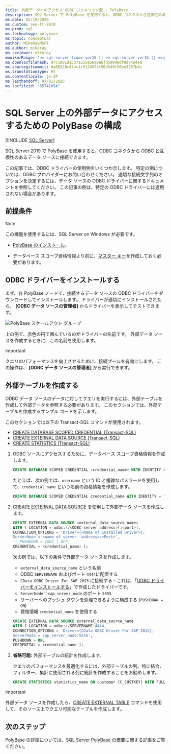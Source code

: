 ```yaml
---
title: 外部データへのアクセス:ODBC ジェネリック型 - PolyBase
description: SQL Server で PolyBase を使用すると、ODBC コネクタから互換性のあるデータ ソースに接続できます。 ODBC ドライバーをインストールし、外部テーブルを作成します。
ms.date: 02/19/2020
ms.custom: seo-lt-2019
ms.prod: sql
ms.technology: polybase
ms.topic: conceptual
author: MikeRayMSFT
ms.author: mikeray
ms.reviewer: mikeray
monikerRange: '>= sql-server-linux-ver15 || >= sql-server-ver15 || =sqlallproducts-allversions'
ms.openlocfilehash: 97cc801d15371255e56a0e6fd5904edf0d74e4ed
ms.sourcegitcommit: da88320c474c1c9124574f90d549c50ee3387b4c
ms.translationtype: HT
ms.contentlocale: ja-JP
ms.lasthandoff: 07/01/2020
ms.locfileid: "85741054"
---
```

# <a name="configure-polybase-to-access-external-data-in-sql-server"></a>SQL Server 上の外部データにアクセスするための PolyBase の構成

 [!INCLUDE [SQL Server](../../includes/applies-to-version/sqlserver.md)]

SQL Server 2019 で PolyBase を使用すると、ODBC コネクタから ODBC と互換性のあるデータ ソースに接続できます。

この記事では、ODBC ドライバーの使用例をいくつか示します。 特定の例については、ODBC プロバイダーにお問い合わせください。 適切な接続文字列のオプションを決定するには、データ ソースの ODBC ドライバーに関するドキュメントを参照してください。 この記事の例は、特定の ODBC ドライバーには適用されない場合があります。

## <a name="prerequisites"></a>前提条件

>[!NOTE]
>この機能を使用するには、SQL Server on Windows が必要です。

* [PolyBase のインストール](polybase-installation.md)。

* データベース スコープ資格情報より前に、[マスター キー](../../t-sql/statements/create-master-key-transact-sql.md)を作成しておく必要があります。

## <a name="install-the-odbc-driver"></a>ODBC ドライバーをインストールする

まず、各 PolyBase ノードで、接続するデータ ソースの ODBC ドライバーをダウンロードしてインストールします。 ドライバーが適切にインストールされたら、 **[ODBC データ ソースの管理者]** からドライバーを表示してテストできます。

![PolyBase スケールアウト グループ](../../relational-databases/polybase/media/polybase-odbc-admin.png) 

上の例で、赤色の円で囲んでいるのがドライバーの名前です。 外部データ ソースを作成するときに、この名前を使用します。

> [!IMPORTANT]
> クエリのパフォーマンスを向上させるために、接続プールを有効にします。 この操作は、 **[ODBC データ ソースの管理者]** から実行できます。

## <a name="create-an-external-table"></a>外部テーブルを作成する

ODBC データ ソースのデータに対してクエリを実行するには、外部テーブルを作成して外部データを参照する必要があります。 このセクションでは、外部テーブルを作成するサンプル コードを示します。

このセクションでは以下の Transact-SQL コマンドが使用されます。

* [CREATE DATABASE SCOPED CREDENTIAL (Transact-SQL)](../../t-sql/statements/create-database-scoped-credential-transact-sql.md)
* [CREATE EXTERNAL DATA SOURCE (Transact-SQL)](../../t-sql/statements/create-external-data-source-transact-sql.md) 
* [CREATE STATISTICS (Transact-SQL)](../../t-sql/statements/create-statistics-transact-sql.md)

1. ODBC ソースにアクセスするために、データベース スコープ資格情報を作成します。

    ```sql
    CREATE DATABASE SCOPED CREDENTIAL <credential_name> WITH IDENTITY = '<username>', Secret = '<password>';
    ```

    たとえば、次の例では、`username` という ID と複雑なパスワードを使用して、`credential_name` という名前の資格情報を作成します。

    ```sql
    CREATE DATABASE SCOPED CREDENTIAL credential_name WITH IDENTITY = 'username', Secret = 'BycA4ZjrE#*2W%!';
    ```

1. [CREATE EXTERNAL DATA SOURCE](../../t-sql/statements/create-external-data-source-transact-sql.md) を使用して外部データ ソースを作成します。

    ```sql
    CREATE EXTERNAL DATA SOURCE <external_data_source_name>
    WITH ( LOCATION = odbc://<ODBC server address>[:<port>],
    CONNECTION_OPTIONS = 'Driver={<Name of Installed Driver>};
    ServerNode = <name of server  address>:<Port>',
    -- PUSHDOWN = [ON] | OFF,
    CREDENTIAL = <credential_name> );
    ```

    次の例では、以下の条件で外部データ ソースを作成します。
    * `external_data_source_name` という名前
    * ODBC `SERVERNAME` およびポート `4444`に配置する
    * `CData ODBC Driver For SAP 2015` に接続する - これは、「[ODBC ドライバーをインストールする](#install-the-odbc-driver)」で作成したドライバーです。
    * `ServerNode``sap_server_node` のポート `5555`
    * サーバーへのプッシュ ダウンを処理できるように構成する (`PUSHDOWN = ON`)
    * 資格情報 `credential_name` を使用する

    ```sql
    CREATE EXTERNAL DATA SOURCE external_data_source_name
    WITH ( LOCATION = odbc://SERVERNAME:4444,
    CONNECTION_OPTIONS = 'Driver={CData ODBC Driver For SAP 2015};
    ServerNode = sap_server_node:5555',
    PUSHDOWN = ON,
    CREDENTIAL = credential_name );
    ```

1. **省略可能:** 外部テーブルの統計を作成します。

    クエリのパフォーマンスを最適化するには、外部テーブルの列、特に結合、フィルター、集計に使用される列に統計を作成することをお勧めします。

    ```sql
    CREATE STATISTICS statistics_name ON customer (C_CUSTKEY) WITH FULLSCAN; 
    ```

>[!IMPORTANT]
>外部データ ソースを作成したら、[CREATE EXTERNAL TABLE](../../t-sql/statements/create-external-table-transact-sql.md) コマンドを使用して、そのソース上でクエリ可能なテーブルを作成します。

## <a name="next-steps"></a>次のステップ

PolyBase の詳細については、[SQL Server PolyBase の概要](polybase-guide.md)に関する記事をご覧ください。
